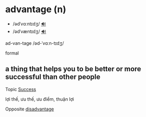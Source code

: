 # advantage (n)

- /ədˈvɑːntɪdʒ/ [🔊](https://www.oxfordlearnersdictionaries.com/media/english/uk_pron/a/adv/advan/advantage__gb_4.mp3)
- /ədˈvæntɪdʒ/ [🔊](https://www.oxfordlearnersdictionaries.com/media/english/us_pron/a/adv/advan/advantage__us_1.mp3)

ad-van-tage /əd-ˈvɑːn-tɪdʒ/

formal

## a thing that helps you to be better or more successful than other people

Topic [Success](../topics/success.md#success)

lợi thế, ưu thế, ưu điểm, thuận lợi

Opposite [disadvantage](../d/disadvantage-n.md#something-that-causes-problems-and-tends-to-stop-somebodysomething-from-succeeding-or-making-progress)